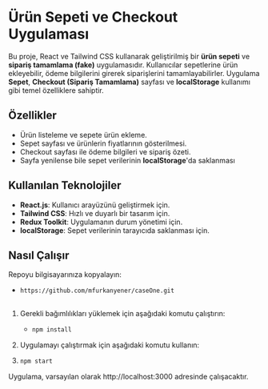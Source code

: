 # Ürün Sepeti ve Checkout Uygulaması

Bu proje, React ve Tailwind CSS kullanarak geliştirilmiş bir **ürün sepeti** ve **sipariş tamamlama (fake)** uygulamasıdır. Kullanıcılar sepetlerine ürün ekleyebilir, ödeme bilgilerini girerek siparişlerini tamamlayabilirler. Uygulama **Sepet**, **Checkout (Sipariş Tamamlama)** sayfası ve **localStorage** kullanımı gibi temel özelliklere sahiptir.


## Özellikler

- Ürün listeleme ve sepete ürün ekleme.
- Sepet sayfası ve ürünlerin fiyatlarının gösterilmesi.
- Checkout sayfası ile ödeme bilgileri ve sipariş özeti.
- Sayfa yenilense bile sepet verilerinin **localStorage**'da saklanması

## Kullanılan Teknolojiler

- **React.js**: Kullanıcı arayüzünü geliştirmek için.
- **Tailwind CSS**: Hızlı ve duyarlı bir tasarım için.
- **Redux Toolkit**: Uygulamanın durum yönetimi için.
- **localStorage**: Sepet verilerinin tarayıcıda saklanması için.

## Nasıl Çalışır
Repoyu bilgisayarınıza kopyalayın: 
- ```bash
  https://github.com/mfurkanyener/caseOne.git
   
1. Gerekli bağımlılıkları yüklemek için aşağıdaki komutu çalıştırın:

   - ```bash
     npm install
     
2. Uygulamayı çalıştırmak için aşağıdaki komutu kullanın:
3. ```bash
   npm start
Uygulama, varsayılan olarak http://localhost:3000 adresinde çalışacaktır.